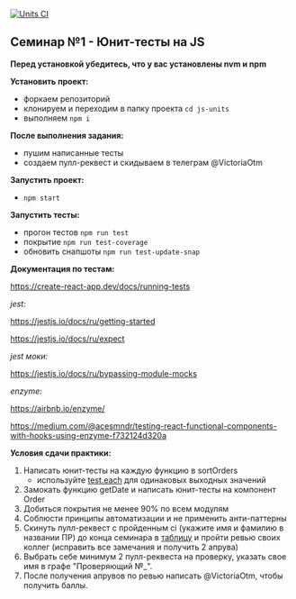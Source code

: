 [![Units CI](https://github.com/H-b-IO-T-O-H/qa-units-2021-1/actions/workflows/ci.yml/badge.svg)](https://github.com/H-b-IO-T-O-H/qa-units-2021-1/actions/workflows/ci.yml)
## Семинар №1 - Юнит-тесты на JS

**Перед установкой убедитесь, что у вас установлены nvm и npm**

**Установить проект:**

- форкаем репозиторий
- клонируем и переходим в папку проекта `cd js-units`
- выполняем `npm i`

**После выполнения задания:**

- пушим написанные тесты
- создаем пулл-реквест и скидываем в телеграм @VictoriaOtm

**Запустить проект:**

- `npm start`

**Запустить тесты:**

- прогон тестов `npm run test`
- покрытие `npm run test-coverage`
- обновить снапшоты `npm run test-update-snap`

**Документация по тестам:**

https://create-react-app.dev/docs/running-tests

_jest:_

https://jestjs.io/docs/ru/getting-started

https://jestjs.io/docs/ru/expect

_jest моки:_

https://jestjs.io/docs/ru/bypassing-module-mocks

_enzyme:_

https://airbnb.io/enzyme/

https://medium.com/@acesmndr/testing-react-functional-components-with-hooks-using-enzyme-f732124d320a

**Условия сдачи практики:**

1. Написать юнит-тесты на каждую функцию в sortOrders
    - используйте [test.each](https://jestjs.io/docs/en/api#testeachtablename-fn-timeout) для одинаковых выходных значений
2. Замокать функцию getDate и написать юнит-тесты на компонент Order
3. Добиться покрытия не менее 90% по всем модулям
4. Соблюсти принципы автоматизации и не применить анти-паттерны
5. Скинуть пулл-реквест с пройденным ci (укажите имя и фамилию в названии ПР) до конца семинара в [таблицу](https://docs.google.com/spreadsheets/d/13t-CSrqfBMBnW5bBChrp8aUeKhqrR6aNroziT_fvloE/edit?usp=sharing) и пройти ревью своих коллег (исправить все замечания и получить 2 апрува)
6. Выбрать себе минимум 2 пулл-реквеста на проверку, указать свое имя в графе "Проверяющий №_".
7. После получения апрувов по ревью написать @VictoriaOtm, чтобы получить баллы.


